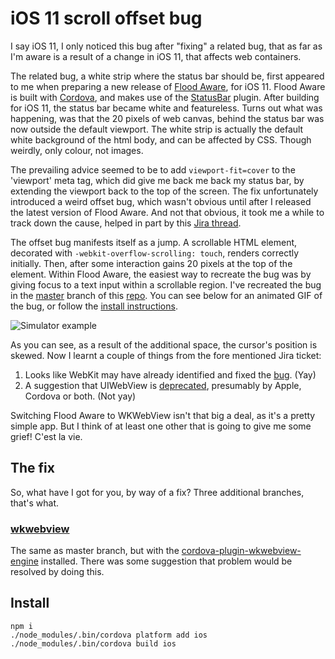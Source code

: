 # iOS 11 scroll offset bug

I say iOS 11, I only noticed this bug after "fixing" a related bug, that as far as I'm aware is a result of a change in iOS 11, that affects web containers.

The related bug, a white strip where the status bar should be, first appeared to me when preparing a new release of [Flood Aware](http://flood-aware.k3r.me), for iOS 11. Flood Aware is built with [Cordova](https://cordova.apache.org/), and makes use of the [StatusBar](https://www.npmjs.com/package/cordova-plugin-statusbar) plugin. After building for iOS 11, the status bar became white and featureless. Turns out what was happening, was that the 20 pixels of web canvas, behind the status bar was now outside the default viewport. The white strip is actually the default white background of the html body, and can be affected by CSS. Though weirdly, only colour, not images.

The prevailing advice seemed to be to add `viewport-fit=cover` to the 'viewport' meta tag, which did give me back me
back my status bar, by extending the viewport back to the top of the screen. The fix unfortunately introduced a weird offset bug, which wasn't obvious until after I released the latest version of Flood Aware. And not that obvious, it took me a while to track down the cause, helped in part by this [Jira thread](https://issues.apache.org/jira/browse/CB-12886).

The offset bug manifests itself as a jump. A scrollable HTML element, decorated with `-webkit-overflow-scrolling: touch`, renders correctly initially. Then, after some interaction gains 20 pixels at the top of the element. Within Flood Aware, the easiest way to recreate the bug was by giving focus to a text input within a scrollable region. I've recreated the bug in the [master](https://github.com/kim3er/ios11-scroll-offset/tree/master) branch of this [repo](https://github.com/kim3er/ios11-scroll-offset). You can see below for an animated GIF of the bug, or follow the [install instructions](#install).

![Simulator example](https://d26dzxoao6i3hh.cloudfront.net/items/3b2U1U1Q1b420G3y1D3u/Screen%20Recording%202017-10-22%20at%2008.49%20pm.gif "Simulator example")

As you can see, as a result of the additional space, the cursor's position is skewed. Now I learnt a couple of things from the fore mentioned Jira ticket:

1. Looks like WebKit may have already identified and fixed the [bug](https://bugs.webkit.org/show_bug.cgi?id=175949). (Yay)
2. A suggestion that UIWebView is [deprecated](https://issues.apache.org/jira/browse/CB-12886?focusedCommentId=16151408&page=com.atlassian.jira.plugin.system.issuetabpanels:comment-tabpanel#comment-16151408), presumably by Apple, Cordova or both. (Not yay)

Switching Flood Aware to WKWebView isn't that big a deal, as it's a pretty simple app. But I think of at least one other that is going to give me some grief! C'est la vie.

## The fix

So, what have I got for you, by way of a fix? Three additional branches, that's what.

### [wkwebview](https://github.com/kim3er/ios11-scroll-offset/tree/wkwebview)

The same as master branch, but with the [cordova-plugin-wkwebview-engine](https://www.npmjs.com/package/cordova-plugin-wkwebview-engine) installed. There was some suggestion that problem would be resolved by doing this.

## Install<a name="install"></a>

```
npm i
./node_modules/.bin/cordova platform add ios
./node_modules/.bin/cordova build ios
```